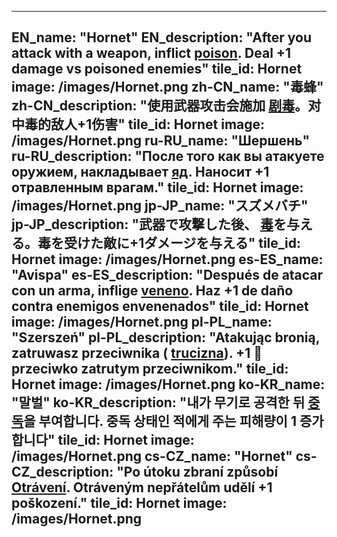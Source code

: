 ---

EN_name: "Hornet"
EN_description: "After you attack with a weapon, inflict  <u>poison</u>. Deal +1 damage vs poisoned enemies"
tile_id: Hornet
image: /images/Hornet.png
zh-CN_name: "毒蜂"
zh-CN_description: "使用武器攻击会施加 <u>剧毒</u>。对中毒的敌人+1伤害"
tile_id: Hornet
image: /images/Hornet.png
ru-RU_name: "Шершень"
ru-RU_description: "После того как вы атакуете оружием, накладывает  <u>яд</u>. Наносит +1 отравленным врагам."
tile_id: Hornet
image: /images/Hornet.png
jp-JP_name: "スズメバチ"
jp-JP_description: "武器で攻撃した後、 <u>毒</u>を与える。毒を受けた敵に+1ダメージを与える"
tile_id: Hornet
image: /images/Hornet.png
es-ES_name: "Avispa"
es-ES_description: "Después de atacar con un arma, inflige  <u>veneno</u>. Haz +1 de daño contra enemigos envenenados"
tile_id: Hornet
image: /images/Hornet.png
pl-PL_name: "Szerszeń"
pl-PL_description: "Atakując bronią, zatruwasz przeciwnika ( <u>trucizna</u>). +1 🔸 przeciwko zatrutym przeciwnikom."
tile_id: Hornet
image: /images/Hornet.png
ko-KR_name: "말벌"
ko-KR_description: "내가 무기로 공격한 뒤  <u>중독</u>을 부여합니다. 중독 상태인 적에게 주는 피해량이 1 증가합니다"
tile_id: Hornet
image: /images/Hornet.png
cs-CZ_name: "Hornet"
cs-CZ_description: "Po útoku zbraní způsobí  <u>Otrávení</u>. Otráveným nepřátelům udělí +1 poškození."
tile_id: Hornet
image: /images/Hornet.png
---